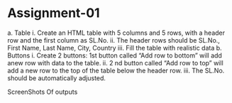 # Assignment-01
a. Table
i. Create an HTML table with 5 columns and 5 rows, with a header row and the first column as
SL.No.
ii. The header rows should be SL.No., First Name, Last Name, City, Country
iii. Fill the table with realistic data
b. Buttons
i. Create 2 buttons: 1st button called “Add row to bottom” will add anew row with data to the
table.
ii. 2
nd button called “Add row to top” will add a new row to the top of the table below the header
row.
iii. The SL.No. should be automatically adjusted.


ScreenShots Of outputs
